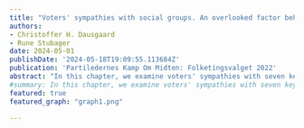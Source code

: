 ```yaml
---
title: "Voters' sympathies with social groups. An overlooked factor behind party choice"
authors:
- Christoffer H. Dausgaard
- Rune Stubager
date: 2024-05-01
publishDate: '2024-05-18T19:09:55.113684Z'
publication: 'Partiledernes Kamp Om Midten: Folketingsvalget 2022'
abstract: "In this chapter, we examine voters' sympathies with seven key groups - the young and the elderly; the working class and the upper middle class; urban and non-urban dwellers; and Muslims - and how these sympathies are related to party choice. The groups experience varying levels of sympathy among voters, and voters' perceptions of which parties represent each group change somewhat over time. Furthermore, we find that voters' attitudes towards the groups affect their party choice, such that parties associated with a given group receive more votes among those who sympathise with the group. This points to group sympathies as an overlooked explanation in electoral research, which has long focused on objective group memberships. Despite the diminished importance of group memberships, our analyses show that social groups still play an important role in Danish voter behaviour."
#summary: In this chapter, we examine voters' sympathies with seven key groups - the young and the elderly; the working class and the upper middle class; urban and non-urban dwellers; and Muslims - and how these sympathies are related to party choice. We find that voters' attitudes towards the groups affect their party choice, such that parties associated with a given group receive more votes among those who sympathise with the group. This points to group sympathies as a neglected explanation in electoral research, which has long focused on objective group memberships. Despite the diminished importance of group memberships, our analyses show that social groups still play an important role in Danish voter behaviour. 
featured: true
featured_graph: "graph1.png"

---
```

